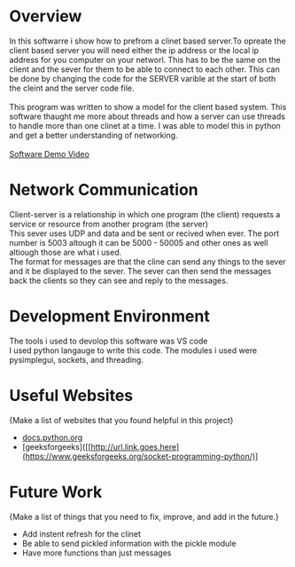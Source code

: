 # Overview

In this softwarre i show how to prefrom a clinet based server.To opreate the client based server you will need either the ip address or the local ip address for you computer on your networl. This has to be the same on the client and the sever for them to be able to connect to each other. This can be done by changing the code for the SERVER varible at the start of both the cleint and the server code file. 
<br>
<br>
This program was written to show a model for the client based system. This software thaught me more about threads and how a server can use threads to handle more than one clinet at a time. I was able to model this in python and get a better understanding of networking. 
<br>
<br>
[Software Demo Video](http://youtube.link.goes.here)

# Network Communication


Client-server is a relationship in which one program (the client) requests a service or resource from another program (the server)
<br>
This sever uses UDP and data and be sent or recived when ever. The port number is 5003 altough it can be 5000 - 50005 and other ones as well altiough those are what i used.
<br>
The format for messages are that the cline can send any things to the sever and it be displayed to the sever. The sever can then send the messages back the clients so they can see and reply to the messages.

# Development Environment

The tools i used to devolop this software was VS code
<br>
I used python langauge to write this code. The modules i used were pysimplegui, sockets, and threading.
# Useful Websites

{Make a list of websites that you found helpful in this project}
* [docs.python.org](https://docs.python.org/3/library/socket.html)
* [geeksforgeeks]([[http://url.link.goes.here](https://www.geeksforgeeks.org/socket-programming-python/)]

# Future Work

{Make a list of things that you need to fix, improve, and add in the future.}
* Add instent refresh for the clinet 
* Be able to send pickled information with the pickle module 
* Have more functions than just messages
